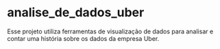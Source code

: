 # analise_de_dados_uber
Esse projeto utiliza ferramentas de visualização de dados para analisar e contar uma história sobre os dados da empresa Uber.
